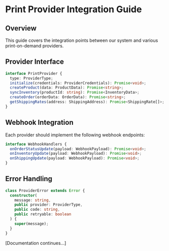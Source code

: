 # Print Provider Integration Guide

## Overview

This guide covers the integration points between our system and various print-on-demand providers.

## Provider Interface

```typescript
interface PrintProvider {
  type: ProviderType;
  initialize(credentials: ProviderCredentials): Promise<void>;
  createProduct(data: ProductData): Promise<string>;
  syncInventory(productId: string): Promise<InventoryData>;
  createOrder(orderData: OrderData): Promise<string>;
  getShippingRates(address: ShippingAddress): Promise<ShippingRate[]>;
}
```

## Webhook Integration

Each provider should implement the following webhook endpoints:

```typescript
interface WebhookHandlers {
  onOrderStatusUpdate(payload: WebhookPayload): Promise<void>;
  onInventoryUpdate(payload: WebhookPayload): Promise<void>;
  onShippingUpdate(payload: WebhookPayload): Promise<void>;
}
```

## Error Handling

```typescript
class ProviderError extends Error {
  constructor(
    message: string,
    public provider: ProviderType,
    public code: string,
    public retryable: boolean
  ) {
    super(message);
  }
}
```

[Documentation continues...]
